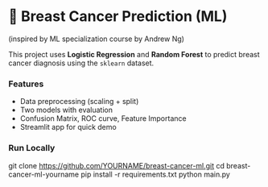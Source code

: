 # 🔬 Breast Cancer Prediction (ML)
(inspired by ML specialization course by Andrew Ng)

This project uses **Logistic Regression** and **Random Forest** to predict breast cancer diagnosis using the `sklearn` dataset.

### Features
- Data preprocessing (scaling + split)
- Two models with evaluation
- Confusion Matrix, ROC curve, Feature Importance
- Streamlit app for quick demo

### Run Locally
git clone https://github.com/YOURNAME/breast-cancer-ml.git
cd breast-cancer-ml-yourname
pip install -r requirements.txt
python main.py
